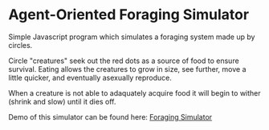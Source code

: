 # Agent-Oriented Foraging Simulator

Simple Javascript program which simulates a foraging system made up by circles. 

Circle "creatures" seek out the red dots as a source of food to ensure survival. Eating allows the creatures to grow in size, see further, move a little quicker, and eventually asexually reproduce.

When a creature is not able to adaquately acquire food it will begin to wither (shrink and slow) until it dies off.

Demo of this simulator can be found here: <a href="http://tedderem.github.io/TCSS491/a2">Foraging Simulator</a>


